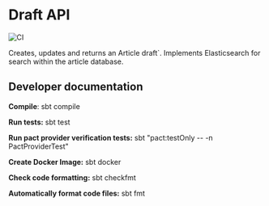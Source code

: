 # Draft API 
![CI](https://github.com/NDLANO/draft-api/workflows/CI/badge.svg)

Creates, updates and returns an Article draft`. Implements Elasticsearch for search within the article database.

## Developer documentation
**Compile**: sbt compile

**Run tests:** sbt test

**Run pact provider verification tests:** sbt "pact:testOnly -- -n PactProviderTest"

**Create Docker Image:** sbt docker

**Check code formatting:** sbt checkfmt

**Automatically format code files:** sbt fmt

